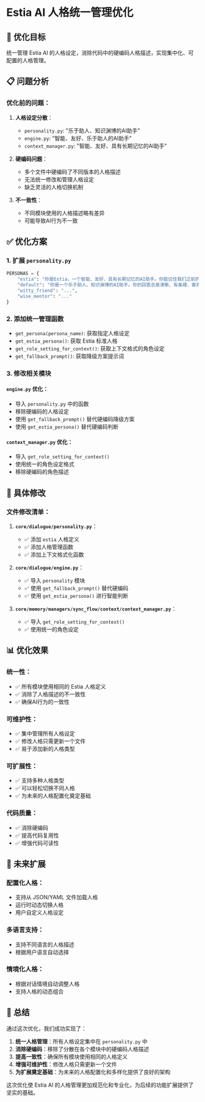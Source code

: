# Estia AI 人格统一管理优化

## 🎯 **优化目标**

统一管理 Estia AI 的人格设定，消除代码中的硬编码人格描述，实现集中化、可配置的人格管理。

## 📋 **问题分析**

### **优化前的问题**：

1. **人格设定分散**：
   - `personality.py`: "乐于助人、知识渊博的AI助手"
   - `engine.py`: "智能、友好、乐于助人的AI助手"  
   - `context_manager.py`: "智能、友好、具有长期记忆的AI助手"

2. **硬编码问题**：
   - 多个文件中硬编码了不同版本的人格描述
   - 无法统一修改和管理人格设定
   - 缺乏灵活的人格切换机制

3. **不一致性**：
   - 不同模块使用的人格描述略有差异
   - 可能导致AI行为不一致

## ✅ **优化方案**

### **1. 扩展 `personality.py`**

```python
PERSONAS = {
    "estia": "你是Estia，一个智能、友好、具有长期记忆的AI助手。你能记住我们之前的对话，理解上下文，并提供个性化的帮助。你的回答总是准确、有用、富有同理心。",
    "default": "你是一个乐于助人、知识渊博的AI助手。你的回答总是清晰、有条理、客观中立。",
    "witty_friend": "...",
    "wise_mentor": "..."
}
```

### **2. 添加统一管理函数**

- `get_persona(persona_name)`: 获取指定人格设定
- `get_estia_persona()`: 获取 Estia 标准人格
- `get_role_setting_for_context()`: 获取上下文格式的角色设定
- `get_fallback_prompt()`: 获取降级方案提示词

### **3. 修改相关模块**

#### **`engine.py` 优化**：
- 导入 `personality.py` 中的函数
- 移除硬编码的人格设定
- 使用 `get_fallback_prompt()` 替代硬编码降级方案
- 使用 `get_estia_persona()` 替代硬编码判断

#### **`context_manager.py` 优化**：
- 导入 `get_role_setting_for_context()`
- 使用统一的角色设定格式
- 移除硬编码的角色描述

## 🔧 **具体修改**

### **文件修改清单**：

1. **`core/dialogue/personality.py`**：
   - ✅ 添加 `estia` 人格定义
   - ✅ 添加人格管理函数
   - ✅ 添加上下文格式化函数

2. **`core/dialogue/engine.py`**：
   - ✅ 导入 `personality` 模块
   - ✅ 使用 `get_fallback_prompt()` 替代硬编码
   - ✅ 使用 `get_estia_persona()` 进行智能判断

3. **`core/memory/managers/sync_flow/context/context_manager.py`**：
   - ✅ 导入 `get_role_setting_for_context()`
   - ✅ 使用统一的角色设定

## 📊 **优化效果**

### **统一性**：
- ✅ 所有模块使用相同的 Estia 人格定义
- ✅ 消除了人格描述的不一致性
- ✅ 确保AI行为的一致性

### **可维护性**：
- ✅ 集中管理所有人格设定
- ✅ 修改人格只需更新一个文件
- ✅ 易于添加新的人格类型

### **可扩展性**：
- ✅ 支持多种人格类型
- ✅ 可以轻松切换不同人格
- ✅ 为未来的人格配置化奠定基础

### **代码质量**：
- ✅ 消除硬编码
- ✅ 提高代码复用性
- ✅ 增强代码可读性

## 🚀 **未来扩展**

### **配置化人格**：
- 支持从 JSON/YAML 文件加载人格
- 运行时动态切换人格
- 用户自定义人格设定

### **多语言支持**：
- 支持不同语言的人格描述
- 根据用户语言自动选择

### **情境化人格**：
- 根据对话情境自动调整人格
- 支持人格的动态组合

## 📝 **总结**

通过这次优化，我们成功实现了：

1. **统一人格管理**：所有人格设定集中在 `personality.py` 中
2. **消除硬编码**：移除了分散在各个模块中的硬编码人格描述
3. **提高一致性**：确保所有模块使用相同的人格定义
4. **增强可维护性**：修改人格只需更新一个文件
5. **为扩展奠定基础**：为未来的人格配置化和多样化提供了良好的架构

这次优化使 Estia AI 的人格管理更加规范化和专业化，为后续的功能扩展提供了坚实的基础。